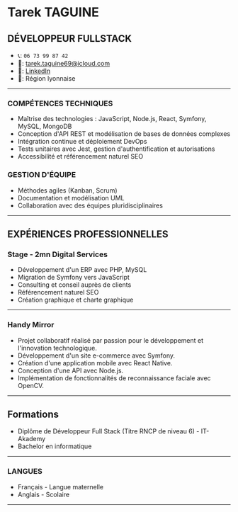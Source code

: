 # Tarek TAGUINE
## DÉVELOPPEUR FULLSTACK

- 📞: `06 73 99 87 42`
- 📧: [tarek.taguine69@icloud.com](mailto:tarek.taguine9@icloud.com)
- 🔗: [LinkedIn](https://www.linkedin.com/in/tarek-nordine-taguine/)
- 📍: Région lyonnaise

---

### COMPÉTENCES TECHNIQUES  
- Maîtrise des technologies : JavaScript, Node.js, React, Symfony, MySQL, MongoDB
- Conception d'API REST et modélisation de bases de données complexes
- Intégration continue et déploiement DevOps
- Tests unitaires avec Jest, gestion d'authentification et autorisations
- Accessibilité et référencement naturel SEO

### GESTION D'ÉQUIPE 
- Méthodes agiles (Kanban, Scrum)
- Documentation et modélisation UML
- Collaboration avec des équipes pluridisciplinaires

---

## EXPÉRIENCES PROFESSIONNELLES

### Stage - 2mn Digital Services 
- Développement d'un ERP avec PHP, MySQL
- Migration de Symfony vers JavaScript
- Consulting et conseil auprès de clients
- Référencement naturel SEO
- Création graphique et charte graphique

---


### Handy Mirror
- Projet collaboratif réalisé par passion pour le développement et l'innovation technologique.
- Développement d'un site e-commerce avec Symfony.
- Création d'une application mobile avec React Native.
- Conception d'une API avec Node.js.
- Implémentation de fonctionnalités de reconnaissance faciale avec OpenCV.

---

## Formations

- Diplôme de Développeur Full Stack (Titre RNCP de niveau 6) - IT-Akademy   
- Bachelor en informatique
---

### LANGUES
- Français - Langue maternelle
- Anglais - Scolaire

---
